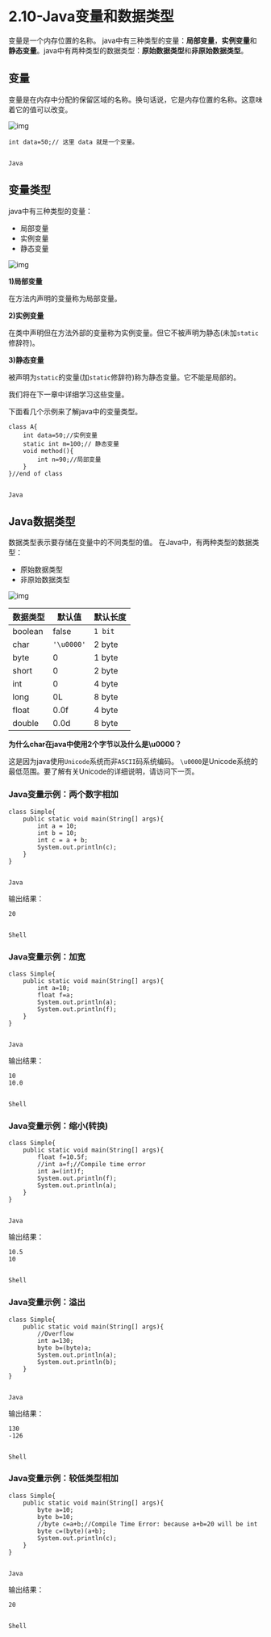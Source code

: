 # 2.10-Java变量和数据类型

变量是一个内存位置的名称。 java中有三种类型的变量：**局部变量**，**实例变量**和**静态变量**。java中有两种类型的数据类型：**原始数据类型**和**非原始数据类型**。

## 变量

变量是在内存中分配的保留区域的名称。换句话说，它是内存位置的名称。这意味着它的值可以改变。

![img](index_files/514180323_51742.png)

```
int data=50;// 这里 data 就是一个变量。


Java
```

## 变量类型

java中有三种类型的变量：

- 局部变量
- 实例变量
- 静态变量

![img](index_files/210180325_82894.png)

**1)局部变量**

在方法内声明的变量称为局部变量。

**2)实例变量**

在类中声明但在方法外部的变量称为实例变量。但它不被声明为静态(未加`static`修辞符)。

**3)静态变量**

被声明为`static`的变量(加`static`修辞符)称为静态变量。它不能是局部的。

我们将在下一章中详细学习这些变量。

下面看几个示例来了解java中的变量类型。

```
class A{  
    int data=50;//实例变量
    static int m=100;// 静态变量
    void method(){  
        int n=90;//局部变量
    }  
}//end of class


Java
```

## Java数据类型

数据类型表示要存储在变量中的不同类型的值。 在Java中，有两种类型的数据类型：

- 原始数据类型
- 非原始数据类型

![img](index_files/809180336_86072.png)

| 数据类型    | 默认值        | 默认长度    |
| ------- | ---------- | ------- |
| boolean | false      | `1 bit` |
| char    | `'\u0000'` | 2 byte  |
| byte    | 0          | 1 byte  |
| short   | 0          | 2 byte  |
| int     | 0          | 4 byte  |
| long    | 0L         | 8 byte  |
| float   | 0.0f       | 4 byte  |
| double  | 0.0d       | 8 byte  |

**为什么char在java中使用2个字节以及什么是\u0000？**

这是因为java使用`Unicode`系统而非`ASCII`码系统编码。 `\u0000`是Unicode系统的最低范围。要了解有关Unicode的详细说明，请访问下一页。

### Java变量示例：两个数字相加

```
class Simple{  
    public static void main(String[] args){  
        int a = 10;  
        int b = 10;  
        int c = a + b;  
        System.out.println(c);  
    }
}


Java
```

输出结果：

```
20


Shell
```

### Java变量示例：加宽

```
class Simple{  
    public static void main(String[] args){  
        int a=10;  
        float f=a;  
        System.out.println(a);  
        System.out.println(f);  
    }
}


Java
```

输出结果：

```
10
10.0


Shell
```

### Java变量示例：缩小(转换)

```
class Simple{  
    public static void main(String[] args){  
        float f=10.5f;  
        //int a=f;//Compile time error  
        int a=(int)f;  
        System.out.println(f);  
        System.out.println(a);  
    }
}


Java
```

输出结果：

```
10.5
10


Shell
```

### Java变量示例：溢出

```
class Simple{  
    public static void main(String[] args){  
        //Overflow  
        int a=130;  
        byte b=(byte)a;  
        System.out.println(a);  
        System.out.println(b);  
    }
}


Java
```

输出结果：

```
130
-126


Shell
```

### Java变量示例：较低类型相加

```
class Simple{  
    public static void main(String[] args){  
        byte a=10;  
        byte b=10;  
        //byte c=a+b;//Compile Time Error: because a+b=20 will be int  
        byte c=(byte)(a+b);  
        System.out.println(c);  
    }
}


Java
```

输出结果：

```
20


Shell
```